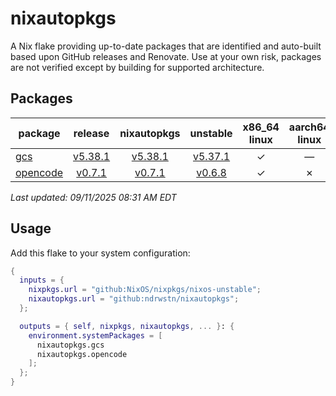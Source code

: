 # nixautopkgs

A Nix flake providing up-to-date packages that are identified and auto-built based upon GitHub releases
and Renovate. Use at your own risk, packages are not verified except by building for supported architecture.

<!-- DASHBOARD:START -->
## Packages

| package | release | nixautopkgs | unstable | x86_64<br>linux | aarch64<br>linux | x86_64<br>darwin | aarch64<br>darwin |
|---------|:-------:|:-----------:|:--------:|:---------------:|:-----------------:|:-----------------:|:-----------------:|
| [gcs](./packages/gcs.nix) | [v5.38.1](https://github.com/richardwilkes/gcs/releases/tag/v5.38.1) | [v5.38.1](https://github.com/ndrwstn/nixautopkgs/pull/20) | [v5.37.1](https://github.com/NixOS/nixpkgs/blob/master/pkgs/by-name/gc/gcs/package.nix) | ✓ | — | ✓ | ✓ |
| [opencode](./packages/opencode.nix) | [v0.7.1](https://github.com/sst/opencode/releases/tag/v0.7.1) | [v0.7.1](https://github.com/ndrwstn/nixautopkgs/pull/39) | [v0.6.8](https://github.com/NixOS/nixpkgs/blob/master/pkgs/by-name/op/opencode/package.nix) | ✓ | ✗ | ✓ | ✓ |

*Last updated: 09/11/2025 08:31 AM EDT*
<!-- DASHBOARD:END -->
## Usage

Add this flake to your system configuration:

```nix
{
  inputs = {
    nixpkgs.url = "github:NixOS/nixpkgs/nixos-unstable";
    nixautopkgs.url = "github:ndrwstn/nixautopkgs";
  };

  outputs = { self, nixpkgs, nixautopkgs, ... }: {
    environment.systemPackages = [
      nixautopkgs.gcs
      nixautopkgs.opencode
    ];
  };
}
```
